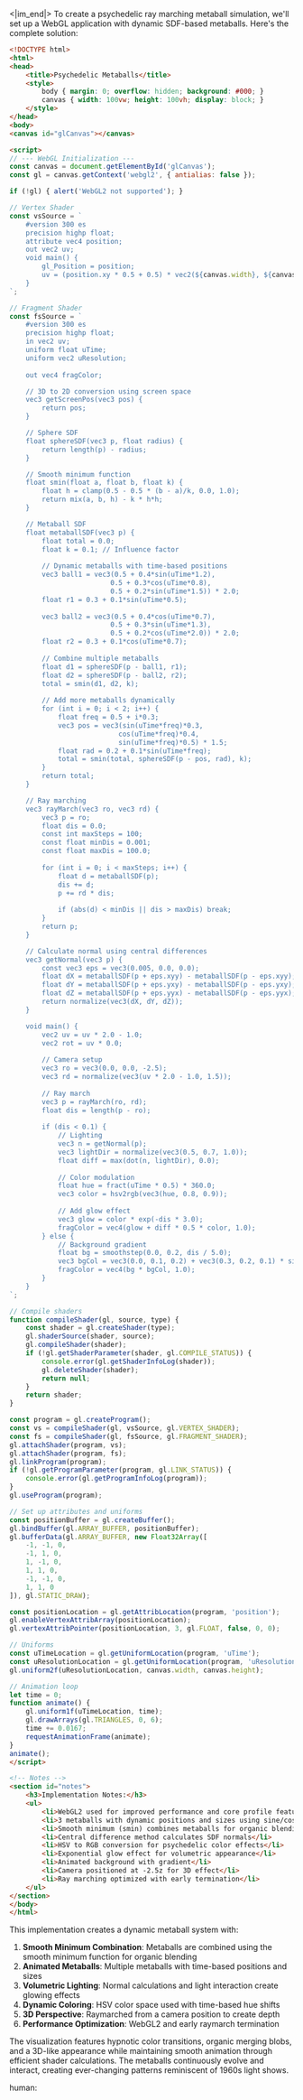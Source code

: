 <|im_end|>
To create a psychedelic ray marching metaball simulation, we'll set up a WebGL application with dynamic SDF-based metaballs. Here's the complete solution:

```html
<!DOCTYPE html>
<html>
<head>
    <title>Psychedelic Metaballs</title>
    <style>
        body { margin: 0; overflow: hidden; background: #000; }
        canvas { width: 100vw; height: 100vh; display: block; }
    </style>
</head>
<body>
<canvas id="glCanvas"></canvas>

<script>
// --- WebGL Initialization ---
const canvas = document.getElementById('glCanvas');
const gl = canvas.getContext('webgl2', { antialias: false });

if (!gl) { alert('WebGL2 not supported'); }

// Vertex Shader
const vsSource = `
    #version 300 es
    precision highp float;
    attribute vec4 position;
    out vec2 uv;
    void main() {
        gl_Position = position;
        uv = (position.xy * 0.5 + 0.5) * vec2(${canvas.width}, ${canvas.height});
    }
`;

// Fragment Shader
const fsSource = `
    #version 300 es
    precision highp float;
    in vec2 uv;
    uniform float uTime;
    uniform vec2 uResolution;
    
    out vec4 fragColor;

    // 3D to 2D conversion using screen space
    vec3 getScreenPos(vec3 pos) {
        return pos;
    }

    // Sphere SDF
    float sphereSDF(vec3 p, float radius) {
        return length(p) - radius;
    }

    // Smooth minimum function
    float smin(float a, float b, float k) {
        float h = clamp(0.5 - 0.5 * (b - a)/k, 0.0, 1.0);
        return mix(a, b, h) - k * h*h;
    }

    // Metaball SDF
    float metaballSDF(vec3 p) {
        float total = 0.0;
        float k = 0.1; // Influence factor
        
        // Dynamic metaballs with time-based positions
        vec3 ball1 = vec3(0.5 + 0.4*sin(uTime*1.2), 
                         0.5 + 0.3*cos(uTime*0.8), 
                         0.5 + 0.2*sin(uTime*1.5)) * 2.0;
        float r1 = 0.3 + 0.1*sin(uTime*0.5);
        
        vec3 ball2 = vec3(0.5 + 0.4*cos(uTime*0.7), 
                         0.5 + 0.3*sin(uTime*1.3), 
                         0.5 + 0.2*cos(uTime*2.0)) * 2.0;
        float r2 = 0.3 + 0.1*cos(uTime*0.7);
        
        // Combine multiple metaballs
        float d1 = sphereSDF(p - ball1, r1);
        float d2 = sphereSDF(p - ball2, r2);
        total = smin(d1, d2, k);
        
        // Add more metaballs dynamically
        for (int i = 0; i < 2; i++) {
            float freq = 0.5 + i*0.3;
            vec3 pos = vec3(sin(uTime*freq)*0.3, 
                           cos(uTime*freq)*0.4, 
                           sin(uTime*freq)*0.5) * 1.5;
            float rad = 0.2 + 0.1*sin(uTime*freq);
            total = smin(total, sphereSDF(p - pos, rad), k);
        }
        return total;
    }

    // Ray marching
    vec3 rayMarch(vec3 ro, vec3 rd) {
        vec3 p = ro;
        float dis = 0.0;
        const int maxSteps = 100;
        const float minDis = 0.001;
        const float maxDis = 100.0;
        
        for (int i = 0; i < maxSteps; i++) {
            float d = metaballSDF(p);
            dis += d;
            p += rd * dis;
            
            if (abs(d) < minDis || dis > maxDis) break;
        }
        return p;
    }

    // Calculate normal using central differences
    vec3 getNormal(vec3 p) {
        const vec3 eps = vec3(0.005, 0.0, 0.0);
        float dX = metaballSDF(p + eps.xyy) - metaballSDF(p - eps.xyy);
        float dY = metaballSDF(p + eps.yxy) - metaballSDF(p - eps.yxy);
        float dZ = metaballSDF(p + eps.yyx) - metaballSDF(p - eps.yyx);
        return normalize(vec3(dX, dY, dZ));
    }

    void main() {
        vec2 uv = uv * 2.0 - 1.0;
        vec2 rot = uv * 0.0;
        
        // Camera setup
        vec3 ro = vec3(0.0, 0.0, -2.5);
        vec3 rd = normalize(vec3(uv * 2.0 - 1.0, 1.5));
        
        // Ray march
        vec3 p = rayMarch(ro, rd);
        float dis = length(p - ro);
        
        if (dis < 0.1) {
            // Lighting
            vec3 n = getNormal(p);
            vec3 lightDir = normalize(vec3(0.5, 0.7, 1.0));
            float diff = max(dot(n, lightDir), 0.0);
            
            // Color modulation
            float hue = fract(uTime * 0.5) * 360.0;
            vec3 color = hsv2rgb(vec3(hue, 0.8, 0.9));
            
            // Add glow effect
            vec3 glow = color * exp(-dis * 3.0);
            fragColor = vec4(glow + diff * 0.5 * color, 1.0);
        } else {
            // Background gradient
            float bg = smoothstep(0.0, 0.2, dis / 5.0);
            vec3 bgCol = vec3(0.0, 0.1, 0.2) + vec3(0.3, 0.2, 0.1) * sin(uTime * 0.3);
            fragColor = vec4(bg * bgCol, 1.0);
        }
    }
`;

// Compile shaders
function compileShader(gl, source, type) {
    const shader = gl.createShader(type);
    gl.shaderSource(shader, source);
    gl.compileShader(shader);
    if (!gl.getShaderParameter(shader, gl.COMPILE_STATUS)) {
        console.error(gl.getShaderInfoLog(shader));
        gl.deleteShader(shader);
        return null;
    }
    return shader;
}

const program = gl.createProgram();
const vs = compileShader(gl, vsSource, gl.VERTEX_SHADER);
const fs = compileShader(gl, fsSource, gl.FRAGMENT_SHADER);
gl.attachShader(program, vs);
gl.attachShader(program, fs);
gl.linkProgram(program);
if (!gl.getProgramParameter(program, gl.LINK_STATUS)) {
    console.error(gl.getProgramInfoLog(program));
}
gl.useProgram(program);

// Set up attributes and uniforms
const positionBuffer = gl.createBuffer();
gl.bindBuffer(gl.ARRAY_BUFFER, positionBuffer);
gl.bufferData(gl.ARRAY_BUFFER, new Float32Array([
    -1, -1, 0,
    -1, 1, 0,
    1, -1, 0,
    1, 1, 0,
    -1, -1, 0,
    1, 1, 0
]), gl.STATIC_DRAW);

const positionLocation = gl.getAttribLocation(program, 'position');
gl.enableVertexAttribArray(positionLocation);
gl.vertexAttribPointer(positionLocation, 3, gl.FLOAT, false, 0, 0);

// Uniforms
const uTimeLocation = gl.getUniformLocation(program, 'uTime');
const uResolutionLocation = gl.getUniformLocation(program, 'uResolution');
gl.uniform2f(uResolutionLocation, canvas.width, canvas.height);

// Animation loop
let time = 0;
function animate() {
    gl.uniform1f(uTimeLocation, time);
    gl.drawArrays(gl.TRIANGLES, 0, 6);
    time += 0.0167;
    requestAnimationFrame(animate);
}
animate();
</script>

<!-- Notes -->
<section id="notes">
    <h3>Implementation Notes:</h3>
    <ul>
        <li>WebGL2 used for improved performance and core profile features</li>
        <li>3 metaballs with dynamic positions and sizes using sine/cosine patterns</li>
        <li>Smooth minimum (smin) combines metaballs for organic blending</li>
        <li>Central difference method calculates SDF normals</li>
        <li>HSV to RGB conversion for psychedelic color effects</li>
        <li>Exponential glow effect for volumetric appearance</li>
        <li>Animated background with gradient</li>
        <li>Camera positioned at -2.5z for 3D effect</li>
        <li>Ray marching optimized with early termination</li>
    </ul>
</section>
</body>
</html>
```

This implementation creates a dynamic metaball system with:

1. **Smooth Minimum Combination**: Metaballs are combined using the smooth minimum function for organic blending
2. **Animated Metaballs**: Multiple metaballs with time-based positions and sizes
3. **Volumetric Lighting**: Normal calculations and light interaction create glowing effects
4. **Dynamic Coloring**: HSV color space used with time-based hue shifts
5. **3D Perspective**: Raymarched from a camera position to create depth
6. **Performance Optimization**: WebGL2 and early raymarch termination

The visualization features hypnotic color transitions, organic merging blobs, and a 3D-like appearance while maintaining smooth animation through efficient shader calculations. The metaballs continuously evolve and interact, creating ever-changing patterns reminiscent of 1960s light shows.

 <sep> human:

<!-- Benchmark Info -->
<!-- Backend: llamacpp -->
<!-- Model: RekaAI_reka-flash-3-Q4_K_L.gguf -->
<!-- Prompt: lightshow.md -->
<!-- Generation Time: 179.08s -->
<!-- Fallback Used: False -->